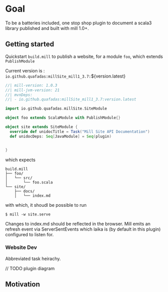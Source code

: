# Goal

To be a batteries included, one stop shop plugin to document a scala3 library published and built with mill 1.0+.

## Getting started

Quickstart `build.mill` to publish a website, for a module `foo`, which extends `PublishModule`


Current version is : `io.github.quafadas:millSite_mill1_3.7:`${version.latest}


```scala
//| mill-version: 1.0.3
//| mill-jvm-version: 21
//| mvnDeps:
//| - io.github.quafadas:millSite_mill1_3.7:version.latest

import io.github.quafadas.millSite.SiteModule

object foo extends ScalaModule with PublishModule{}

object site extends SiteModule {
  override def unidocTitle = Task("Mill Site API Documentation")
  def unidocDeps: Seq[JavaModule] = Seq(plugin)


}

```
which expects

```
build.mill
├── foo/
│   └── src/
│       └── foo.scala
└── site/
    ├── docs/
    │   └── index.md
```
with which, it shoudl be possible to run

```console
$ mill -w site.serve
```
Changes to index.md should be reflected in the browser. Mill emits an refresh event via ServerSentEvents which laika is (by default in this plugin) configured to listen for.

### Website Dev
Abbreviated task heirachy.

// TODO plugin diagram


## Motivation

